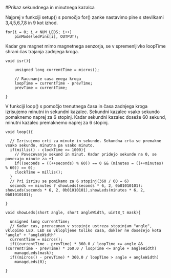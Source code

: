 #Prikaz sekundnega in minutnega kazalca

Najprej v funkciji setup() s pomočjo for() zanke nastavimo pine s stevilkami 3,4,5,6,7,8 in 9 kot izhod.

    for(i = 0; i < NUM_LEDS; i++)
        pinMode(ledPins[i], OUTPUT);
        
Kadar gre magnet mimo magnetnega senzorja, se v spremenljivko loopTime shrani čas trajanja zadnjega kroga.

    void isr(){
 
        unsigned long currentTime = micros();
  
        // Racunanje casa enega kroga
        loopTime = currentTime - prevTime;
        prevTime = currentTime;

    }
      
V funkciji loop() s pomočjo trenutnega časa in časa zadnjega kroga izrisujemo minutni in sekundni kazalec. Sekundni kazalec vsako sekundo pomaknemo naprej za 6 stopinj. Kadar sekundni kazalec doseže 60 sekund, minutni kazalec premaknemo naprej za 6 stopinj.

    void loop(){
  
      // Izrisujemo crti za minute in sekunde. Sekundna crta se premakne vsako sekundo, minutna pa vsako minuto.
      if(millis() - clockTime >= 1000){
        // Povecevanje sekund in minut. Kadar pridejo sekunde na 0, se povecajo minute za +1
        if((seconds = ((++seconds) % 60)) == 0 && (minutes = ((++minutes) % 60)) == 0);
        clockTime = millis();
      }
      // Pri izrisu se pomikamo za 6 stopinj(360 / 60 = 6)
      seconds == minutes ? showLeds(seconds * 6, 2, 0b01010101): showLeds(seconds * 6, 2, 0b01010101),showLeds(minutes * 6, 2, 0b01010101);
  
    }

    void showLeds(short angle, short angleWidth, uint8_t mask){
  
      unsigned long currentTime;
      // Kadar cas, preracunan v stopinje ustreza stopinjam "angle", vklopimo LED. LED so vklopljene toliko casa, dokler ne dosezejo kota "angle" + "angleWidth"
      currentTime = micros();
      if((currentTime - prevTime) * 360.0 / loopTime >= angle && (currentTime - prevTime) * 360.0 / loopTime <= angle + angleWidth)
        manageLeds(mask);
      if((micros() - prevTime) * 360.0 / loopTime > angle + angleWidth)
        manageLeds(0);
  
    }
